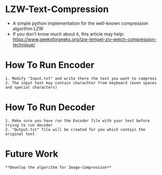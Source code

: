 # LZW-Text-Compression

- A simple python implementation for the well-known compression algorithm LZW
- If you don't know much about it, this article may help: https://www.geeksforgeeks.org/lzw-lempel-ziv-welch-compression-technique/

# How To Run Encoder

    1. Modify "Input.txt" and write there the text you want to compress
    2. The input text may contain charachter from keyboard (even spaces and special characters)

# How To Run Decoder

    1. Make sure you have run the Encoder file with your text before trying to run decoder
    2. "Output.txt" file will be created for you which contain the original text

# Future Work

    **Develop the algorithm for Image-Compression**
